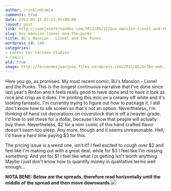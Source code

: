 ```yaml
---
author: crinkledcomix
comments: true
date: 2011-05-12 07:53:55+00:00
layout: post
link: http://juanjosefernandez.com/2011/05/12/bus-mansion-lionel-and-the-punks/
slug: bus-mansion-lionel-and-the-punks
title: Bü's Mansion - Lionel and the Punks
wordpress_id: 149
categories:
- Center For Cartoon Studies
- Comics
old: true
image: http://fernandezjuanjose.files.wordpress.com/2011/05/bc3bc-web.jpg
---
```


Here you go, as promised. My most recent comic, Bü's Mansion - Lionel and the Punks. This is the longest continuous narrative that I've done since last year's Rinfon and it feels really good to have done and to have it look as nice and crisp as it does. I'm printing this mini on a creamy off white and it's looking fantastic. I'm currently trying to figure out how to package it. I still don't know how to silk screen so that's not an option. Nevertheless, I'm thinking of hand cut decorations on coverstock that is off a heavier grade. I'd love to sell these for a dollar, because I know that people will actually buy them. Nevertheless, $2 for a mini comic of this hand crafted flavor doesn't seem too steep. Any more, though and it seems unreasonable. Hell, I'd have a hard time paying $3 for this.

The pricing issue is a weird one, isn't it? I feel excited to cough over $2 and feel like I'm making out with a great deal, while for $3 I feel like I'm missing something. And yet for $1 I feel like what I'm getting isn't worth anything. Maybe I just don't know how to quantify money in qualitative terms well enough...

**NOTA BENE: Below are the spreads, therefore read horizontally until the middle of the spread and then move downwards.**[![](http://fernandezjuanjose.files.wordpress.com/2011/05/bc3bc-web.jpg)](http://fernandezjuanjose.files.wordpress.com/2011/05/bc3bc-web.jpg)
